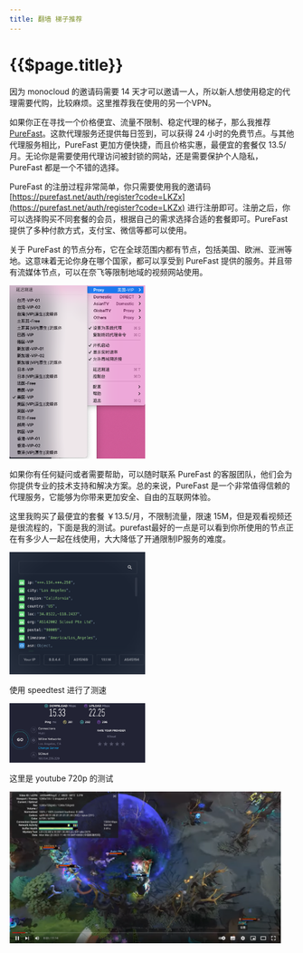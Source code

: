 ```yaml
---
title: 翻墙 梯子推荐
---
```


# {{$page.title}}

因为 monocloud 的邀请码需要 14 天才可以邀请一人，所以新人想使用稳定的代理需要代购，比较麻烦。这里推荐我在使用的另一个VPN。

如果你正在寻找一个价格便宜、流量不限制、稳定代理的梯子，那么我推荐 [PureFast](https://purefast.net/auth/register?code=LKZx)。这款代理服务还提供每日签到，可以获得 24 小时的免费节点。与其他代理服务相比，PureFast 更加方便快捷，而且价格实惠，最便宜的套餐仅 13.5/月。无论你是需要使用代理访问被封锁的网站，还是需要保护个人隐私，PureFast 都是一个不错的选择。

PureFast 的注册过程非常简单，你只需要使用我的邀请码 [https://purefast.net/auth/register?code=LKZx](https://purefast.net/auth/register?code=LKZx) 进行注册即可。注册之后，你可以选择购买不同套餐的会员，根据自己的需求选择合适的套餐即可。PureFast 提供了多种付款方式，支付宝、微信等都可以使用。

关于 PureFast 的节点分布，它在全球范围内都有节点，包括美国、欧洲、亚洲等地。这意味着无论你身在哪个国家，都可以享受到 PureFast 提供的服务。并且带有流媒体节点，可以在奈飞等限制地域的视频网站使用。

<img alt="clash节点" src="./clash-nodes.png" width="240" />

如果你有任何疑问或者需要帮助，可以随时联系 PureFast 的客服团队，他们会为你提供专业的技术支持和解决方案。总的来说，PureFast 是一个非常值得信赖的代理服务，它能够为你带来更加安全、自由的互联网体验。

这里我购买了最便宜的套餐 ￥13.5/月，不限制流量，限速 15M，但是观看视频还是很流程的，下面是我的测试。purefast最好的一点是可以看到你所使用的节点正在有多少人一起在线使用，大大降低了开通限制IP服务的难度。

<img alt="ipinfo" src="./ipinfo.png" width="240" />

使用 speedtest 进行了测速

<img alt="speedtest" src="./speedtest.png" width="240" />

这里是 youtube 720p 的测试

<img alt="youtube" src="./youtube-detail.png" width="480" />